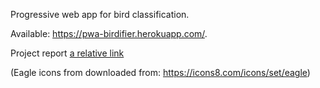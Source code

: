Progressive web app for bird classification. 

Available: https://pwa-birdifier.herokuapp.com/.

Project report [a relative link](package.json)

(Eagle icons from downloaded from: https://icons8.com/icons/set/eagle)
